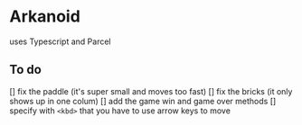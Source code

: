 # Arkanoid

uses Typescript and Parcel

## To do

[] fix the paddle (it's super small and moves too fast)
[] fix the bricks (it only shows up in one colum)
[] add the game win and game over methods
[] specify with `<kbd>` that you have to use arrow keys to move
